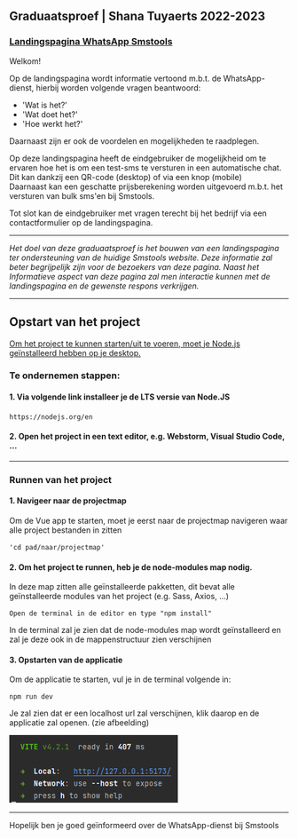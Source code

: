 ## Graduaatsproef | Shana Tuyaerts 2022-2023
### <u>Landingspagina WhatsApp Smstools</u>
Welkom!

Op de landingspagina wordt informatie vertoond m.b.t. de WhatsApp-dienst, hierbij worden volgende vragen beantwoord:
- 'Wat is het?'
- 'Wat doet het?'
- 'Hoe werkt het?'

Daarnaast zijn er ook de voordelen en mogelijkheden te raadplegen.<br>

Op deze landingspagina heeft de eindgebruiker de mogelijkheid om te ervaren hoe het is om een test-sms te versturen in een automatische chat.<br>
Dit kan dankzij een QR-code (desktop) of via een knop (mobile)<br>
Daarnaast kan een geschatte prijsberekening worden uitgevoerd m.b.t. het versturen van bulk sms'en bij Smstools.

Tot slot kan de eindgebruiker met vragen terecht bij het bedrijf via een contactformulier op de landingspagina.

<hr>
<i>Het doel van deze graduaatsproef is het bouwen van een landingspagina ter ondersteuning van de huidige Smstools website. Deze informatie zal beter begrijpelijk zijn voor de bezoekers van deze pagina. Naast het Informatieve aspect van deze pagina zal men interactie kunnen met de landingspagina en de gewenste respons verkrijgen.</i>
<hr>

## Opstart van het project
<u>Om het project te kunnen starten/uit te voeren, moet je Node.js geïnstalleerd hebben op je desktop.</u>

### Te ondernemen stappen:
#### 1. Via volgende link installeer je de LTS versie van Node.JS
    https://nodejs.org/en

#### 2. Open het project in een text editor, e.g. Webstorm, Visual Studio Code, ...

<hr>

### Runnen van het project

#### 1. Navigeer naar de projectmap
Om de Vue app te starten, moet je eerst naar de projectmap navigeren waar alle project bestanden in zitten

    'cd pad/naar/projectmap'

#### 2. Om het project te runnen, heb je de **node-modules** map nodig.
In deze map zitten alle geïnstalleerde pakketten, dit bevat alle geïnstalleerde modules van het project (e.g. Sass, Axios, ...)

    Open de terminal in de editor en type "npm install"

In de terminal zal je zien dat de node-modules map wordt geïnstalleerd en zal je deze ook in de mappenstructuur zien verschijnen

#### 3. Opstarten van de applicatie
Om de applicatie te starten, vul je in de terminal volgende in:

    npm run dev

Je zal zien dat er een localhost url zal verschijnen, klik daarop en de applicatie zal openen. (zie afbeelding)

![Start server](src/assets/example_npm-run-dev.PNG)

<hr>

Hopelijk ben je goed geïnformeerd over de WhatsApp-dienst bij Smstools